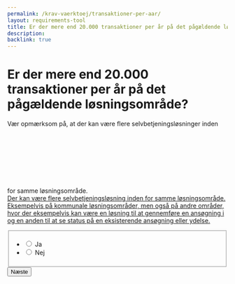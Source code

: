 ```yaml
---
permalink: /krav-vaerktoej/transaktioner-per-aar/
layout: requirements-tool
title: Er der mere end 20.000 transaktioner per år på det pågældende løsningsområde?
description: 
backlink: true
---
```

<h1>Er der mere end 20.000 transaktioner per år på det pågældende løsningsområde?</h1>
<p>Vær opmærksom på, at der kan være flere selvbetjeningsløsninger inden for samme løsningsområde. <a href="javascript:void(0)" class="js-tippy" data-tippy-content="Der kan være flere selvbetjeningsløsning inden for samme løsningsområde. Eksempelvis på kommunale løsningsområder, men også på andre områder, hvor der eksempelvis kan være en løsning til at gennemføre en ansøgning i og en anden til at se status på en eksisterende ansøgning eller ydelse."><svg class="icon-svg" focusable="false" aria-hidden="true" ><use xlink:href="#help-circle-outline"></use></svg><span class="sr-only">Der kan være flere selvbetjeningsløsning inden for samme løsningsområde. Eksempelvis på kommunale løsningsområder, men også på andre områder, hvor der eksempelvis kan være en løsning til at gennemføre en ansøgning i og en anden til at se status på en eksisterende ansøgning eller ydelse.</span></a></p>
<form method="post" action="." id="form-Q700">
    <div class="form-group">
        <fieldset>
            <span class="form-error-message d-none" id="error-message" role="alert"></span>
            <ul class="nobullet-list">
                <li>
                    <input id="radio-yes" type="radio" name="radio" value="1" class="form-radio radio-large" />
                    <label for="radio-yes" class="">Ja</label>
                </li>
                <li>
                    <input id="radio-no" type="radio" name="radio" value="0" class="form-radio radio-large" />
                    <label for="radio-no" class="">Nej</label>
                </li>
            </ul>
        </fieldset>
    </div>
    <button type="submit" class="button button-primary mt-9">Næste</button>
</form>
